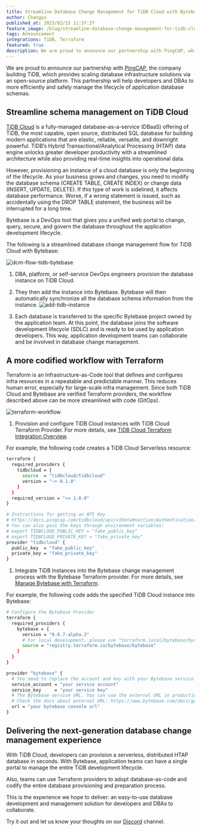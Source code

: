 ```yaml
---
title: Streamline Database Change Management for TiDB Cloud with Bytebase
author: Changyu
published_at: 2023/02/15 11:37:27
feature_image: /blog/streamline-database-change-management-for-tidb-cloud-with-bytebase/feature-image.webp
tags: Announcement
integrations: TiDB, Terraform
featured: true
description: We are proud to announce our partnership with PingCAP, which will help developers and DBAs to more efficiently and safely manage the lifecycle of application database schemas.
---
```


We are proud to announce our partnership with [PingCAP](https://www.pingcap.com/?from=en), the company building TiDB, which provides scaling database infrastructure solutions via an open-source platform. This partnership will help developers and DBAs to more efficiently and safely manage the lifecycle of application database schemas.

## Streamline schema management on TiDB Cloud

[TiDB Cloud](https://tidbcloud.com/) is a fully-managed database-as-a-service (DBaaS) offering of TiDB, the most capable, open source, distributed SQL database for building modern applications that are elastic, reliable, versatile, and downright powerful. TiDB’s Hybrid Transactional/Analytical Processing (HTAP) data engine unlocks greater developer productivity with a streamlined architecture while also providing real-time insights into operational data.

However, provisioning an instance of a cloud database is only the beginning of the lifecycle. As your business grows and changes, you need to modify the database schema (CREATE TABLE, CREATE INDEX) or change data (INSERT, UPDATE, DELETE). If this type of work is sidelined, it affects database performance. Worse, if a wrong statement is issued, such as accidentally using the DROP TABLE statement, the business will be interrupted for a long time.

Bytebase is a DevOps tool that gives you a unified web portal to change, query, secure, and govern the database throughout the application development lifecycle.

The following is a streamlined database change management flow for TiDB Cloud with Bytebase:

![dcm-flow-tidb-bytebase](/blog/streamline-database-change-management-for-tidb-cloud-with-bytebase/dcm-flow-tidb-bytebase.webp)

1. DBA, platform, or self-service DevOps engineers provision the database instance on TiDB Cloud.
2. They then add the instance into Bytebase. Bytebase will then automatically synchronize all the database schema information from the instance.
   ![add-tidb-instance](/blog/streamline-database-change-management-for-tidb-cloud-with-bytebase/add-tidb-instance.webp)

3. Each database is transferred to the specific Bytebase project owned by the application team. At this point, the database joins the software development lifecycle (SDLC) and is ready to be used by application developers. This way, application development teams can collaborate and be involved in database change management.

## A more codified workflow with Terraform

Terraform is an Infrastructure-as-Code tool that defines and configures infra resources in a repeatable and predictable manner. This reduces human error, especially for large-scale infra management. Since both TiDB Cloud and Bytebase are verified Terraform providers, the workflow described above can be more streamlined with code (GitOps).

![terraform-workflow](/blog/streamline-database-change-management-for-tidb-cloud-with-bytebase/terraform-workflow.webp)

1. Provision and configure TiDB Cloud instances with TiDB Cloud Terraform Provider. For more details, see [TiDB Cloud Terraform Integration Overview](https://docs.pingcap.com/tidbcloud/terraform-tidbcloud-provider-overview).

For example, the following code creates a TiDB Cloud Serverless resource:

```bash
terraform {
  required_providers {
    tidbcloud = {
      source  = "tidbcloud/tidbcloud"
      version = "~> 0.1.0"
    }
  }
  required_version = ">= 1.0.0"
}

# Instructions for getting an API Key
# https://docs.pingcap.com/tidbcloud/api/v1beta#section/Authentication/API-Key-Management
# You can also pass the keys through environment variables:
# export TIDBCLOUD_PUBLIC_KEY = "fake_public_key"
# export TIDBCLOUD_PRIVATE_KEY = "fake_private_key"
provider "tidbcloud" {
  public_key  = "fake_public_key"
  private_key = "fake_private_key"
}
```

1. Integrate TiDB Instances into the Bytebase change management process with the Bytebase Terraform provider. For more details, see [Manage Bytebase with Terraform](/docs/get-started/terraform#configure-bytebase-terraform-provider).

For example, the following code adds the specified TiDB Cloud instance into Bytebase:

```bash
# Configure the Bytebase Provider
terraform {
  required_providers {
    bytebase = {
      version = "0.0.7-alpha.3"
      # For local development, please use "terraform.local/bytebase/bytebase" instead
      source = "registry.terraform.io/bytebase/bytebase"
    }
  }
}

provider "bytebase" {
  # You need to replace the account and key with your Bytebase service account.
  service_account = "your service account"
  service_key     = "your service key"
  # The Bytebase service URL. You can use the external URL in production.
  # Check the docs about external URL: https://www.bytebase.com/docs/get-started/install/external-url
  url = "your bytebase console url"
}
```

## Delivering the next-generation database change management experience

With TiDB Cloud, developers can provision a serverless, distributed HTAP database in seconds. With Bytebase, application teams can have a single portal to manage the entire TiDB development lifecycle.

Also, teams can use Terraform providers to adopt database-as-code and codify the entire database provisioning and preparation process.

This is the experience we hope to deliver: an easy-to-use database development and management solution for developers and DBAs to collaborate.

Try it out and let us know your thoughts on our [Discord](https://discord.gg/huyw7gRsyA) channel.
